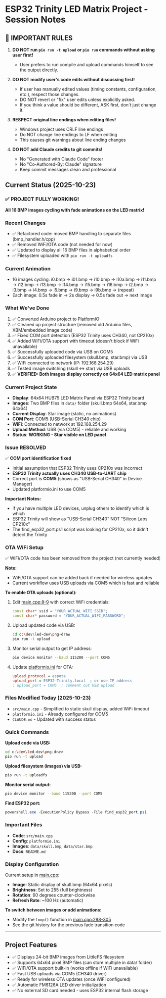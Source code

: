 # ESP32 Trinity LED Matrix Project - Session Notes

## 🔴 IMPORTANT RULES

1. **DO NOT run `pio run -t upload` or `pio run` commands without asking user first!**
   - User prefers to run compile and upload commands himself to see the output directly.

2. **DO NOT modify user's code edits without discussing first!**
   - If user has manually edited values (timing constants, configuration, etc.), respect those changes.
   - DO NOT revert or "fix" user edits unless explicitly asked.
   - If you think a value should be different, ASK first, don't just change it.

3. **RESPECT original line endings when editing files!**
   - Windows project uses CRLF line endings
   - Do NOT change line endings to LF when editing
   - This causes git warnings about line ending changes

4. **DO NOT add Claude credits to git commits!**
   - No "Generated with Claude Code" footer
   - No "Co-Authored-By: Claude" signature
   - Keep commit messages clean and professional

## Current Status (2025-10-23)

### ✅ PROJECT FULLY WORKING!
**All 16 BMP images cycling with fade animations on the LED matrix!**

### Recent Changes
- ✅ Refactored code: moved BMP handling to separate files (bmp_handler.h/cpp)
- ✅ Removed WiFi/OTA code (not needed for now)
- ✅ Updated to display all 16 BMP files in alphabetical order
- ✅ Filesystem uploaded with `pio run -t uploadfs`

### Current Animation
- 16 images cycling: i0.bmp → i01.bmp → i10.bmp → i10a.bmp → i11.bmp → i12.bmp → i13.bmp → i14.bmp → i15.bmp → i16.bmp → i2.bmp → i3.bmp → i4.bmp → i5.bmp → i9.bmp → i9b.bmp → (repeat)
- Each image: 0.5s fade in → 2s display → 0.5s fade out → next image

### What We've Done
1. ✅ Converted Arduino project to PlatformIO
2. ✅ Cleaned up project structure (removed old Arduino files, XBM/embedded image code)
3. ✅ Fixed COM port detection (ESP32 Trinity uses CH340, not CP210x)
4. ✅ Added WiFi/OTA support with timeout (doesn't block if WiFi unavailable)
5. ✅ Successfully uploaded code via USB on COM5
6. ✅ Successfully uploaded filesystem (skull.bmp, star.bmp) via USB
7. ✅ WiFi connected to network (IP: 192.168.254.29)
8. ✅ Tested image switching (skull ↔ star) via USB uploads
9. ✅ **VERIFIED: Both images display correctly on 64x64 LED matrix panel**

### Current Project State
- **Display**: 64x64 HUB75 LED Matrix Panel via ESP32 Trinity board
- **Images**: Two BMP files in `data/` folder (skull.bmp 64x64, star.bmp 64x64)
- **Current Display**: Star image (static, no animations)
- **COM Port**: COM5 (USB-Serial CH340 chip)
- **WiFi**: Connected to network at 192.168.254.29
- **Upload Method**: USB (via COM5) - reliable and working
- **Status**: **WORKING - Star visible on LED panel**

### Issue RESOLVED
✅ **COM port identification fixed**
- Initial assumption that ESP32 Trinity uses CP210x was incorrect
- **ESP32 Trinity actually uses CH340 USB-to-UART chip**
- Correct port is **COM5** (shows as "USB-Serial CH340" in Device Manager)
- Updated platformio.ini to use COM5

**Important Notes:**
- If you have multiple LED devices, unplug others to identify which is which
- ESP32 Trinity will show as "USB-Serial CH340" NOT "Silicon Labs CP210x"
- The find_esp32_port.ps1 script was looking for CP210x, so it didn't detect the Trinity

### OTA WiFi Setup
✅ WiFi/OTA code has been removed from the project (not currently needed)

**Note:**
- WiFi/OTA support can be added back if needed for wireless updates
- Current workflow uses USB uploads via COM5 which is fast and reliable

**To enable OTA uploads (optional):**
1. Edit [main.cpp:8-9](src/main.cpp#L8-L9) with correct WiFi credentials:
   ```cpp
   const char* ssid = "YOUR_ACTUAL_WIFI_SSID";
   const char* password = "YOUR_ACTUAL_WIFI_PASSWORD";
   ```

2. Upload updated code via USB:
   ```bash
   cd c:\dev\led-dev\png-draw
   pio run -t upload
   ```

3. Monitor serial output to get IP address:
   ```bash
   pio device monitor --baud 115200 --port COM5
   ```

4. Update [platformio.ini](platformio.ini#L21-L28) for OTA:
   ```ini
   upload_protocol = espota
   upload_port = ESP32-Trinity.local  ; or use IP address
   ; upload_port = COM5  ; comment out USB upload
   ```

### Files Modified Today (2025-10-23)
- `src/main.cpp` - Simplified to static skull display, added WiFi timeout
- `platformio.ini` - Already configured for COM5
- `CLAUDE.md` - Updated with success status

### Quick Commands
**Upload code via USB:**
```bash
cd c:\dev\led-dev\png-draw
pio run -t upload
```

**Upload filesystem (images) via USB:**
```bash
pio run -t uploadfs
```

**Monitor serial output:**
```bash
pio device monitor --baud 115200 --port COM5
```

**Find ESP32 port:**
```powershell
powershell.exe -ExecutionPolicy Bypass -File find_esp32_port.ps1
```

### Important Files
- **Code**: `src/main.cpp`
- **Config**: `platformio.ini`
- **Images**: `data/skull.bmp`, `data/star.bmp`
- **Docs**: `README.md`

### Display Configuration
Current setup in [main.cpp](src/main.cpp):
- **Image**: Static display of skull.bmp (64x64 pixels)
- **Brightness**: Set to 255 (full brightness)
- **Rotation**: 90 degrees counter-clockwise
- **Refresh Rate**: ~100 Hz (automatic)

**To switch between images or add animations:**
- Modify the `loop()` function in [main.cpp:288-305](src/main.cpp#L288-L305)
- See the git history for the previous fade transition code

---

## Project Features
- ✅ Displays 24-bit BMP images from LittleFS filesystem
- ✅ Supports 64x64 pixel BMP files (can store multiple in data/ folder)
- ✅ WiFi/OTA support built-in (works offline if WiFi unavailable)
- ✅ Fast USB uploads via COM5 (CH340 driver)
- ✅ Ready for wireless OTA updates (once WiFi configured)
- ✅ Automatic FM6126A LED driver initialization
- ✅ No external SD card needed - uses ESP32 internal flash storage
